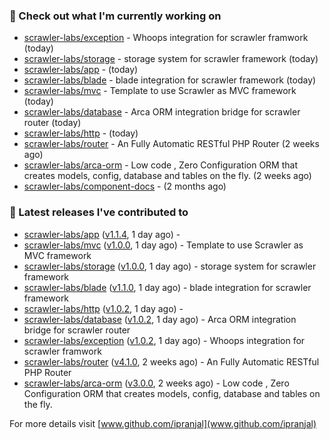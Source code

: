### 👷 Check out what I'm currently working on

- [scrawler-labs/exception](https://github.com/scrawler-labs/exception) - Whoops integration for scrawler framwork (today)
- [scrawler-labs/storage](https://github.com/scrawler-labs/storage) - storage system for scrawler framework (today)
- [scrawler-labs/app](https://github.com/scrawler-labs/app) -  (today)
- [scrawler-labs/blade](https://github.com/scrawler-labs/blade) - blade integration for scrawler framework (today)
- [scrawler-labs/mvc](https://github.com/scrawler-labs/mvc) - Template to use Scrawler as MVC framework (today)
- [scrawler-labs/database](https://github.com/scrawler-labs/database) - Arca ORM integration bridge for scrawler router (today)
- [scrawler-labs/http](https://github.com/scrawler-labs/http) -  (today)
- [scrawler-labs/router](https://github.com/scrawler-labs/router) - An Fully Automatic RESTful PHP Router (2 weeks ago)
- [scrawler-labs/arca-orm](https://github.com/scrawler-labs/arca-orm) -  Low code , Zero Configuration ORM that creates models, config, database and tables on the fly. (2 weeks ago)
- [scrawler-labs/component-docs](https://github.com/scrawler-labs/component-docs) -  (2 months ago)

### 🔭 Latest releases I've contributed to

- [scrawler-labs/app](https://github.com/scrawler-labs/app) ([v1.1.4](https://github.com/scrawler-labs/app/releases/tag/v1.1.4), 1 day ago) - 
- [scrawler-labs/mvc](https://github.com/scrawler-labs/mvc) ([v1.0.0](https://github.com/scrawler-labs/mvc/releases/tag/v1.0.0), 1 day ago) - Template to use Scrawler as MVC framework
- [scrawler-labs/storage](https://github.com/scrawler-labs/storage) ([v1.0.0](https://github.com/scrawler-labs/storage/releases/tag/v1.0.0), 1 day ago) - storage system for scrawler framework
- [scrawler-labs/blade](https://github.com/scrawler-labs/blade) ([v1.1.0](https://github.com/scrawler-labs/blade/releases/tag/v1.1.0), 1 day ago) - blade integration for scrawler framework
- [scrawler-labs/http](https://github.com/scrawler-labs/http) ([v1.0.2](https://github.com/scrawler-labs/http/releases/tag/v1.0.2), 1 day ago) - 
- [scrawler-labs/database](https://github.com/scrawler-labs/database) ([v1.0.2](https://github.com/scrawler-labs/database/releases/tag/v1.0.2), 1 day ago) - Arca ORM integration bridge for scrawler router
- [scrawler-labs/exception](https://github.com/scrawler-labs/exception) ([v1.0.2](https://github.com/scrawler-labs/exception/releases/tag/v1.0.2), 1 day ago) - Whoops integration for scrawler framwork
- [scrawler-labs/router](https://github.com/scrawler-labs/router) ([v4.1.0](https://github.com/scrawler-labs/router/releases/tag/v4.1.0), 2 weeks ago) - An Fully Automatic RESTful PHP Router
- [scrawler-labs/arca-orm](https://github.com/scrawler-labs/arca-orm) ([v3.0.0](https://github.com/scrawler-labs/arca-orm/releases/tag/v3.0.0), 2 weeks ago) -  Low code , Zero Configuration ORM that creates models, config, database and tables on the fly.

For more details visit [www.github.com/ipranjal](www.github.com/ipranjal)

